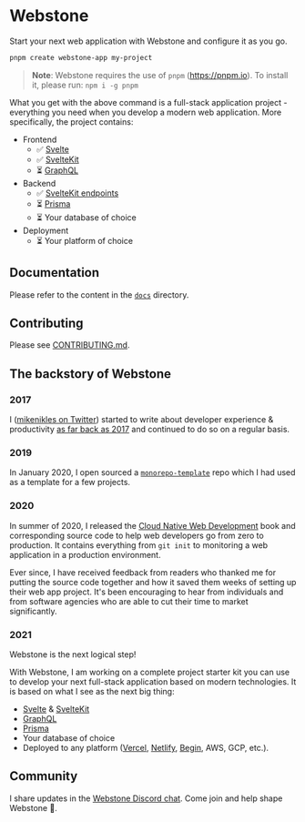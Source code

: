 # Webstone

Start your next web application with Webstone and configure it as you go.

```bash
pnpm create webstone-app my-project
```

> **Note**: Webstone requires the use of `pnpm` (https://pnpm.io). To install it, please run: `npm i -g pnpm`

What you get with the above command is a full-stack application project - everything you need when you develop a modern web application. More specifically, the project contains:

- Frontend
  - ✅ [Svelte](https://svelte.dev)
  - ✅ [SvelteKit](https://kit.svelte.dev)
  - ⏳️ [GraphQL](https://graphql.org)
- Backend
  - ✅ [SvelteKit endpoints](https://kit.svelte.dev/docs#routing-endpoints)
  - ⏳️ [Prisma](https://www.prisma.io)
  - ⏳️ Your database of choice
- Deployment
  - ⏳️ Your platform of choice

## Documentation

Please refer to the content in the [`docs`](./docs) directory.

## Contributing

Please see [CONTRIBUTING.md](./CONTRIBUTING.md).

## The backstory of Webstone

### 2017

I ([mikenikles on Twitter](https://twitter.com/mikenikles)) started to write about developer experience & productivity [as far back as 2017](https://www.mikenikles.com/blog/a-mostly-automated-release-process) and continued to do so on a regular basis.

### 2019

In January 2020, I open sourced a [`monorepo-template`](https://github.com/mikenikles/monorepo-template) repo which I had used as a template for a few projects.

### 2020

In summer of 2020, I released the [Cloud Native Web Development](https://www.mikenikles.com/cloud-native-web-development) book and corresponding source code to help web developers go from zero to production. It contains everything from `git init` to monitoring a web application in a production environment.

Ever since, I have received feedback from readers who thanked me for putting the source code together and how it saved them weeks of setting up their web app project. It's been encouraging to hear from individuals and from software agencies who are able to cut their time to market significantly.

### 2021

Webstone is the next logical step!

With Webstone, I am working on a complete project starter kit you can use to develop your next full-stack application based on modern technologies. It is based on what I see as the next big thing:

- [Svelte](https://svelte.dev) & [SvelteKit](https://kit.svelte.dev)
- [GraphQL](https://graphql.org)
- [Prisma](https://www.prisma.io)
- Your database of choice
- Deployed to any platform ([Vercel](https://vercel.com), [Netlify](https://www.netlify.com), [Begin](https://begin.com), AWS, GCP, etc.).

## Community

I share updates in the [Webstone Discord chat](https://discord.gg/WTyAkYe8t3). Come join and help shape Webstone 🙏.
